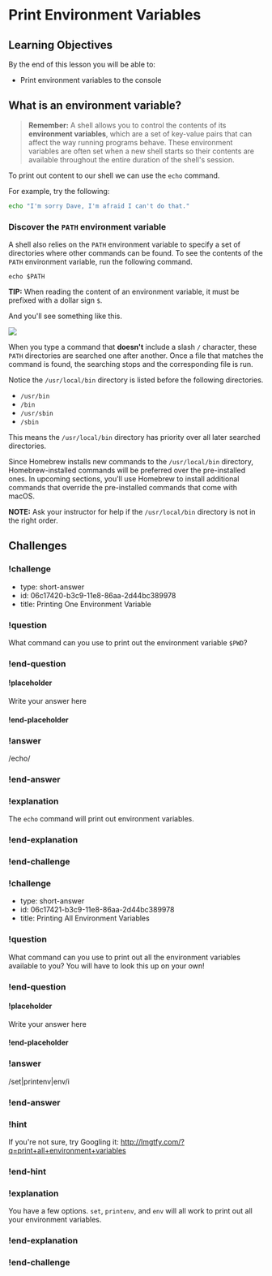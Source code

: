 # Print Environment Variables

## Learning Objectives

By the end of this lesson you will be able to:

* Print environment variables to the console

## What is an environment variable?

> **Remember:** A shell allows you to control the contents of its **environment variables**, which are a set of key-value pairs that can affect the way running programs behave. These environment variables are often set when a new shell starts so their contents are available throughout the entire duration of the shell's session.

To print out content to our shell we can use the `echo` command.

For example, try the following:

```bash
echo "I'm sorry Dave, I'm afraid I can't do that."
```

### Discover the `PATH` environment variable

A shell also relies on the `PATH` environment variable to specify a set of directories where other commands can be found. To see the contents of the `PATH` environment variable, run the following command.

```shell
echo $PATH
```

**TIP:** When reading the content of an environment variable, it must be prefixed with a dollar sign `$`.

And you'll see something like this.

![](https://i.imgur.com/9oOQq4F.png)

When you type a command that **doesn't** include a slash `/` character, these `PATH` directories are searched one after another. Once a file that matches the command is found, the searching stops and the corresponding file is run.

Notice the `/usr/local/bin` directory is listed before the following directories.

- `/usr/bin`
- `/bin`
- `/usr/sbin`
- `/sbin`

This means the `/usr/local/bin` directory has priority over all later searched directories.

Since Homebrew installs new commands to the `/usr/local/bin` directory, Homebrew-installed commands will be preferred over the pre-installed ones. In upcoming sections, you'll use Homebrew to install additional commands that override the pre-installed commands that come with macOS.

**NOTE:** Ask your instructor for help if the `/usr/local/bin` directory is not in the right order.

## Challenges

<!-- Question -->

### !challenge

* type: short-answer
* id: 06c17420-b3c9-11e8-86aa-2d44bc389978
* title: Printing One Environment Variable

### !question

What command can you use to print out the environment variable `$PWD`?

### !end-question

#### !placeholder

Write your answer here

#### !end-placeholder

### !answer

/echo/

### !end-answer

### !explanation

The `echo` command will print out environment variables.

### !end-explanation

### !end-challenge


<!-- Question -->

### !challenge

* type: short-answer
* id: 06c17421-b3c9-11e8-86aa-2d44bc389978
* title: Printing All Environment Variables

### !question

What command can you use to print out all the environment variables available to you? You will have to look this up on your own!

### !end-question

#### !placeholder

Write your answer here

#### !end-placeholder

### !answer

/set|printenv|env/i

### !end-answer

### !hint

If you're not sure, try Googling it: http://lmgtfy.com/?q=print+all+environment+variables

### !end-hint

### !explanation

You have a few options. `set`, `printenv`, and `env` will all work to print out all your environment variables.

### !end-explanation

### !end-challenge
